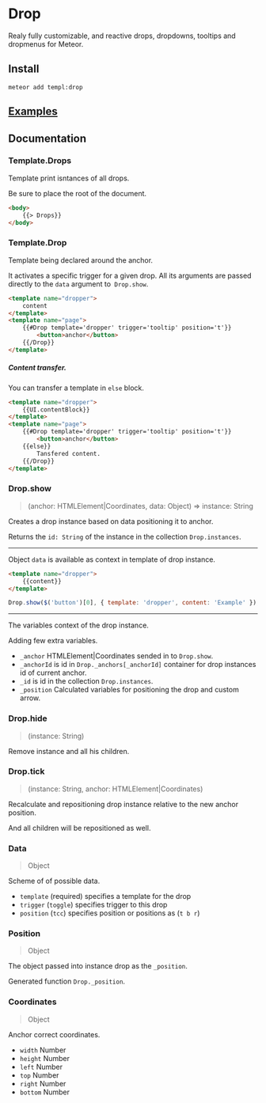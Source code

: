 # Drop

Realy fully customizable, and reactive drops, dropdowns, tooltips and dropmenus for Meteor.

## Install

```
meteor add templ:drop
```

## [Examples](http://templ.meteor.com/drop)

## Documentation

### Template.Drops

Template print isntances of all drops.

Be sure to place the root of the document.

```html
<body>
    {{> Drops}}
</body>
```

### Template.Drop

Template being declared around the anchor.

It activates a specific trigger for a given drop. All its arguments are passed directly to the `data` argument to` Drop.show`.

```html
<template name="dropper">
    content
</template>
<template name="page">
    {{#Drop template='dropper' trigger='tooltip' position='t'}}
        <button>anchor</button>
    {{/Drop}}
</template>
```

##### Content transfer.

You can transfer a template in `else` block.

```html
<template name="dropper">
    {{UI.contentBlock}}
</template>
<template name="page">
    {{#Drop template='dropper' trigger='tooltip' position='t'}}
        <button>anchor</button>
    {{else}}
        Tansfered content.
    {{/Drop}}
</template>
```

### Drop.show
> (anchor: HTMLElement|Coordinates, data: Object) => instance: String

Creates a drop instance based on data positioning it to anchor.

Returns the `id: String` of the instance in the collection `Drop.instances`.

---

Object `data` is available as context in template of drop instance.

```html
<template name="dropper">
    {{content}}
</template>
```

```js
Drop.show($('button')[0], { template: 'dropper', content: 'Example' });
```

---

The variables context of the drop instance.

Adding few extra variables.

* `_anchor` HTMLElement|Coordinates sended in to `Drop.show`.
* `_anchorId` is id in `Drop._anchors[_anchorId]` container for drop instances id of current anchor.
* `_id` is id in the collection `Drop.instances`.
* `_position` Calculated variables for positioning the drop and custom arrow.

### Drop.hide
> (instance: String)

Remove instance and all his children.

### Drop.tick
> (instance: String, anchor: HTMLElement|Coordinates)

Recalculate and repositioning drop instance relative to the new anchor position.

And all children will be repositioned as well.

### Data
> Object

Scheme of of possible data.

* `template` (required) specifies a template for the drop
* `trigger` (`toggle`) specifies trigger to this drop
* `position` (`tcc`) specifies position or positions as (`t b r`)

### Position
> Object

The object passed into instance drop as the `_position`.

Generated function `Drop._position`.

### Coordinates
> Object

Anchor correct coordinates.

* `width` Number
* `height` Number
* `left` Number
* `top` Number
* `right` Number
* `bottom` Number